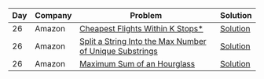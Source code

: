 | Day | Company | Problem                                                                                               | Solution                                                                                                                       |
| --- | ------- | ----------------------------------------------------------------------------------------------------- | ------------------------------------------------------------------------------------------------------------------------------ |
| 26  | Amazon  | [ Cheapest Flights Within K Stops\* ](https://leetcode.com/problems/cheapest-flights-within-k-stops/) | [Solution](https://github.com/vickyguptaa7/6_Companies_30_Days_Challenge/blob/main/Amazon/Cheapest_Flights_Within_K_Stops.cpp) |
| 26  | Amazon  | [ Split a String Into the Max Number of Unique Substrings ](https://leetcode.com/problems/split-a-string-into-the-max-number-of-unique-substrings/) | [Solution](https://github.com/vickyguptaa7/6_Companies_30_Days_Challenge/blob/main/Amazon/Split_String_Into_the_Max_Number_of_Unique_Substrings.cpp) |
| 26  | Amazon  | [ Maximum Sum of an Hourglass ](https://leetcode.com/problems/maximum-sum-of-an-hourglass/) | [Solution](https://github.com/vickyguptaa7/6_Companies_30_Days_Challenge/blob/main/Amazon/Maximum_Sum_of_an_Hourglass.cpp) |
